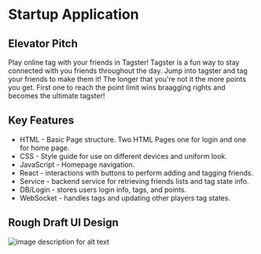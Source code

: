 # Startup Application
## Elevator Pitch
Play online tag with your friends in Tagster! Tagster is a fun way to stay connected with you friends throughout the day. Jump into tagster and tag your friends to make them it! The longer that you're not it the more points you get. First one to reach the point limit wins braagging rights and becomes the ultimate tagster!

## Key Features
- HTML - Basic Page structure. Two HTML Pages one for login and one for home page.
- CSS - Style guide for use on different devices and uniform look.
- JavaScript - Homepage navigation.
- React - interactions with buttons to perform adding and tagging friends.
- Service - backend service for retrieving friends lists and tag state info.
- DB/Login - stores users login info, tags, and points.
- WebSocket - handles tags and updating other players tag states.



## Rough Draft UI Design
![image description for alt text](repo/path/to/image.png)